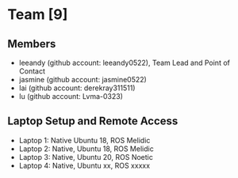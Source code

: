 # Team [9]

## Members
* leeandy (github account: leeandy0522), Team Lead and Point of Contact
* jasmine (github account: jasmine0522)
* lai (github account: derekray311511)
* lu (github account: Lvma-0323)


## Laptop Setup and Remote Access
* Laptop 1: Native Ubuntu 18, ROS Melidic 
* Laptop 2: Native, Ubuntu 18, ROS Melidic
* Laptop 3: Native, Ubuntu 20, ROS Noetic
* Laptop 4: Native, Ubuntu xx, ROS xxxxx


